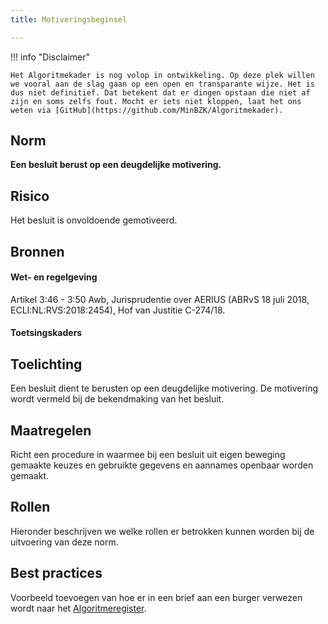```yaml
---
title: Motiveringsbeginsel

---
```


!!! info "Disclaimer"

    Het Algoritmekader is nog volop in ontwikkeling. Op deze plek willen we vooral aan de slag gaan op een open en transparante wijze. Het is dus niet definitief. Dat betekent dat er dingen opstaan die niet af zijn en soms zelfs fout. Mocht er iets niet kloppen, laat het ons weten via [GitHub](https://github.com/MinBZK/Algoritmekader).


## Norm
**Een besluit berust op een deugdelijke motivering.**

## Risico
Het besluit is onvoldoende gemotiveerd.

## Bronnen

#### Wet- en regelgeving
Artikel 3:46 - 3:50 Awb, Jurisprudentie over AERIUS (ABRvS 18 juli 2018, ECLI:NL:RVS:2018:2454), Hof van Justitie C-274/18. 

#### Toetsingskaders


## Toelichting
Een besluit dient te berusten op een deugdelijke motivering. De motivering wordt vermeld bij de bekendmaking van het besluit. 

## Maatregelen
Richt een procedure in waarmee bij een besluit uit eigen beweging gemaakte keuzes en gebruikte gegevens en aannames openbaar worden gemaakt.

## Rollen
Hieronder beschrijven we welke rollen er betrokken kunnen worden bij de uitvoering van deze norm. 


## Best practices
Voorbeeld toevoegen van hoe er in een brief aan een burger verwezen wordt naar het [Algoritmeregister](https://algoritmes.overheid.nl/nl). 



